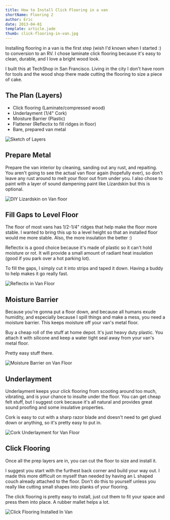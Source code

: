 ```yaml
---
title: How to Install Click Flooring in a van
shortName: Flooring 2
author: Eric
date: 2013-04-01
template: article.jade
thumb: click-flooring-in-van.jpg
---
```


Installing flooring in a van is the first step (wish I'd known when I started :) to conversion to an RV. I chose laminate click flooring because it's easy to clean, durable, and I love a bright wood look.

I built this at TechShop in San Francisco. Living in the city I don't have room for tools and the wood shop there made cutting the flooring to size a piece of cake.

<span class="more"></span>

The Plan (Layers)
-----------------
* Click flooring   (Laminate/compressed wood)
* Underlayment     (1/4" Cork)
* Moisture Barrier (Plastic)
* Flattener        (Reflectix to fill ridges in floor)
* Bare, prepared van metal

![Sketch of Layers](van-floor-layers.jpg)


Prepare Metal
-------------
Prepare the van interior by cleaning, sanding out any rust, and repaiting. You aren't going to see the actual van floor again (hopefully ever), so don't leave any rust around to melt your floor out from under you. I also chose to paint with a layer of sound dampening paint like Lizardskin but this is optional.

![DIY Lizardskin on Van floor](diy-lizardskin-on-van.jpg)

Fill Gaps to Level Floor
------------------------
The floor of most vans has 1/2-1/4" ridges that help make the floor more stable. I wanted to bring this up to a level height so that an installed floor would me more stable. Also, the more insulation the better :)

Reflectix is a good choice because it's made of plastic so it can't hold moisture or rot. It will provide a small amount of radiant heat insulation (good if you park over a hot parking lot).

To fill the gaps, I simply cut it into strips and taped it down. Having a buddy to help makes it go really fast.

![Reflectix in Van Floor](reflectix-to-fill-van-floor-grooves.jpg)

Moisture Barrier
----------------
Because you're gonna put a floor down, and because all humans exude humidity, and especially because I spill things and make a mess, you need a moisture barrier. This keeps moisture off your van's metal floor.

Buy a cheap roll of the stuff at home depot. It's just heavy duty plastic. You attach it with silicone and keep a water tight seal away from your van's metal floor.

Pretty easy stuff there.

![Moisture Barrier on Van Floor](moisture-barrier-on-van-floor.jpg)

Underlayment
------------
Underlayment keeps your click flooring from scooting around too much, vibrating, and is your chance to insulte under the floor. You can get cheap felt stuff, but I suggest cork because it's all natural and provides great sound proofing and some insulative properties.

Cork is easy to cut with a sharp razor blade and doesn't need to get glued down or anything, so it's pretty easy to put in.

![Cork Underlayment for Van Floor](cork-underlayment-for-van-floor.jpg)

Click Flooring
--------------
Once all the prep layers are in, you can cut the floor to size and install it.

I suggest you start with the furthest back corner and build your way out. I made this more difficult on myself than needed by having an L shaped couch already attached to the floor. Don't do this to yourself unless you really like cutting small shapes into planks of your flooring.

The click flooring is pretty easy to install, just cut them to fit your space and press them into place. A rubber mallet helps a lot.

![Click Flooring Installed In Van](click-flooring-in-van.jpg)
